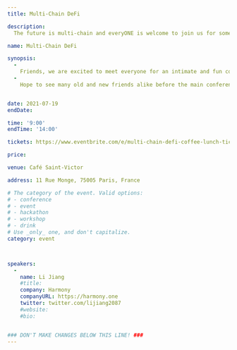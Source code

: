 ```yaml
---
title: Multi-Chain DeFi

description: 
  The future is multi-chain and everyONE is welcome to join us for some coffee & lunch to catch up with friends before the main conference.

name: Multi-Chain DeFi

synopsis:
  -
    Friends, we are excited to meet everyone for an intimate and fun conversation over coffee and bites to talk multi-chain defi, nft, daos or just how we are all enjoying Paris and being able to travel again!
  -
    Hope to see many old and new friends alike before the main conference kicks into full gear.


date: 2021-07-19
endDate:

time: '9:00'
endTime: '14:00'

tickets: https://www.eventbrite.com/e/multi-chain-defi-coffee-lunch-tickets-162849997727

price: 

venue: Café Saint-Victor

address: 11 Rue Monge, 75005 Paris, France

# The category of the event. Valid options:
# - conference
# - event
# - hackathon
# - workshop
# - drink
# Use _only_ one, and don't capitalize.
category: event



speakers:
  -
    name: Li Jiang
    #title: 
    company: Harmony
    companyURL: https://harmony.one
    twitter: twitter.com/lijiang2087
    #website:
    #bio: 


### DON'T MAKE CHANGES BELOW THIS LINE! ###
---
```

<!-- ### DON'T MAKE CHANGES BELOW THIS LINE! ### -->

<Event-Content/>

